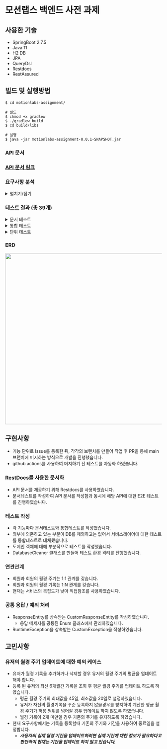 # 모션랩스 백엔드 사전 과제

## 사용한 기술
- SpringBoot 2.7.5
- Java 11
- H2 DB
- JPA
- QueryDsl
- Restdocs
- RestAssured

## 빌드 및 실행방법

```shell
$ cd motionlabs-assignment/

# 빌드
$ chmod +x gradlew
$ ./gradlew build
$ cd build/libs

# 실행
$ java -jar motionlabs-assignment-0.0.1-SNAPSHOT.jar
```
### API 문서

### [API 문서 링크](https://seokho-ham.github.io/motionlabs-assignment/src/main/resources/static/docs/index.html)

### 요구사항 분석
<details>
<summary>펼치기/접기</summary>
<div markdown="1">

- **월경 주기 등록**
    - 유저별로 월경 주기 정보를 담는 테이블을 둬야한다.
    - 주기와 기간의 최대 범위를 지정해두어야 한다.
- **월경 기록 등록**
    - 실제 월경 기록을 등록할 수 있어야 한다.
    - **반드시 월경주기 등록이 되어 있는지 먼저 검사해야 한다.**
    - 시작일 검사가 필요하다 → ***반드시 현재날짜 이전으로만***
        - 종료일은 시작일 기준으로 주기 등록 정보를 가져와서 자동으로 설정한다.
    - 평균 월경 주기, 기간을 재계산 해서 업데이트해야한다.
- **월경 기록 삭제**
    - 삭제된 이후 평균 월경 주기, 기간 재계산해서 업데이트
    - soft delete 처리
- **월경 기록 전체 조회**
    - 전체 데이터를 제공한다.
        - 페이징은 처리하지 않는다.
    - 최신 기록 기준으로 3개월의 예상 월경, 배란기 정보를 제공해야한다.
    - 기록과 예상 정보는 각각 표시되는 형태가 다르기 때문에 해당 정보도 제공해야한다.

</div>
</details>

### 테스트 결과 (총 39개)

<details>
<summary>문서 테스트</summary>
<div markdown="1">
<img src="https://user-images.githubusercontent.com/57708971/229692671-0946be10-cf6c-4fe9-9c36-c82fa12b934e.png" width="450"/>
</div>
</details>

<details>
<summary>통합 테스트</summary>
<div markdown="1">
<img src="https://user-images.githubusercontent.com/57708971/229692681-1f901204-bcfd-41b2-94e5-cd55e571fb7f.png"/>
</div>
</details>

<details>
<summary>단위 테스트</summary>
<div markdown="1">
<img src="https://user-images.githubusercontent.com/57708971/229692691-b1dbcbe5-dbd0-40e1-af55-1f061fa8c8bf.png" width="450"/>
</div>
</details>

### ERD

<img src="https://user-images.githubusercontent.com/57708971/229665620-e1d99f0e-0726-4713-8dbd-fa5981855868.png" width="550"/>

## 구현사항

- 기능 단위로 Issue를 등록한 뒤, 각각의 브랜치를 만들어 작업 후 PR을 통해 main 브랜치에 머지하는 방식으로 개발을 진행했습니다.
- github actions를 사용하여 머지하기 전 테스트를 자동화 하였습니다.

###  RestDocs를 사용한 문서화
- API 문서를 제공하기 위해 Restdocs를 사용하였습니다.
- 문서테스트를 작성하여 API 문서를 작성함과 동시에 해당 API에 대한 E2E 테스트를 진행하였습니다.

### 테스트 작성
- 각 기능마다 문서테스트와 통합테스트를 작성했습니다.
- 외부에 의존하고 있는 부분이 DB를 제외하고는 없어서 서비스레이어에 대한 테스트를 통합테스트로 대체했습니다.
- 도메인 객체에 대해 부분적으로 테스트를 작성했습니다.
- DatabaseCleaner 클래스를 만들어 테스트 환경 격리를 진행했습니다.

### 연관관계
- 회원과 회원의 월경 주기는 1:1 관계를 갖습니다.
- 회원과 회원의 월경 기록는 1:N 관계를 갖습니다.
- 현재는 서비스의 복잡도가 낮아 직접참조를 사용하였습니다.

### 공통 응답 / 예외 처리 
- ResponseEntity를 상속받는 CustomResponseEntity를 작성하였습니다.
  - 응답 메세지를 공통된 Enum 클래스에서 관리하였습니다.
- RuntimeException을 상속받는 CustomException을 작성하였습니다.

## 고민사항

### 유저의 월경 주기 업데이트에 대한 예외 케이스
- 유저가 월경 기록을 추가하거나 삭제할 경우 유저의 월경 주기의 평균을 업데이트 해야 합니다.
- 등록 된 유저의 최신 6개월간 기록을 조회 후 평균 월경 주기를 업데이트 하도록 하였습니다.
  - 평균 월경 주기의 최대값을 45일, 최소값을 20일로 설정하였습니다.
  - 유저가 자신의 월경기록을 꾸준 등록하지 않을경우를 방지하여 계산한 평균 월경 주기가 허용 범위를 넘어갈 경우 업데이트 하지 않도록 하였습니다.
  - 월경 기록이 2개 미만일 경우 기존의 주기를 유지하도록 하였습니다. 
- 현재 요구사항에서는 기록을 등록할때 기존의 주기와 기간을 사용하여 종료일을 설정합니다.
  - ***사용자의 실제 월경 기간을 업데이트하려면 실제 기간에 대한 정보가 필요하다고 판단하여 현재는 기간을 업데이트 하지 않고 있습니다.***
 